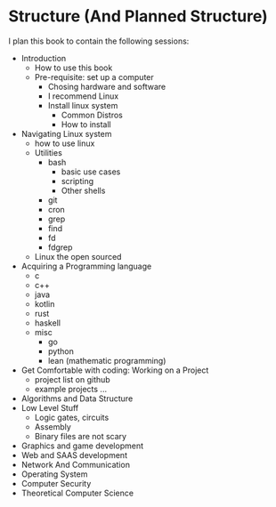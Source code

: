 # Structure (And Planned Structure) 

I plan this book to contain the following sessions: 

- Introduction 
    - How to use this book
    - Pre-requisite: set up a computer
        - Chosing hardware and software 
        - I recommend Linux
        - Install linux system 
            - Common Distros 
            - How to install
- Navigating Linux system
    - how to use linux 
    - Utilities 
        - bash 
            - basic use cases 
            - scripting
            - Other shells 
        - git
        - cron
        - grep 
        - find 
        - fd 
        - fdgrep 
    - Linux the open sourced
- Acquiring a Programming language
    - c
    - c++ 
    - java 
    - kotlin
    - rust
    - haskell
    - misc 
        - go 
        - python 
        - lean (mathematic programming)
- Get Comfortable with coding: Working on a Project
    - project list on github
    - example projects ...
- Algorithms and Data Structure
- Low Level Stuff
    - Logic gates, circuits
    - Assembly
    - Binary files are not scary
- Graphics and game development
- Web and SAAS development
- Network And Communication 
- Operating System 
- Computer Security 
- Theoretical Computer Science
